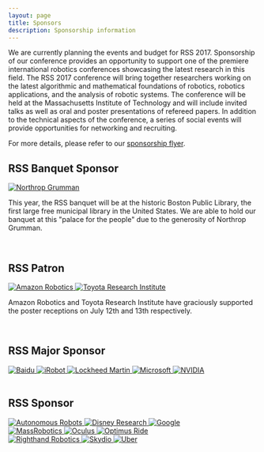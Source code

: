 ```yaml
---
layout: page
title: Sponsors
description: Sponsorship information
---
```


We are currently planning the events and budget for RSS 2017. Sponsorship of
our conference provides an opportunity to support one of the premiere
international robotics conferences showcasing the latest research in this
field. The RSS 2017 conference will bring together researchers working on the
latest algorithmic and mathematical foundations of robotics, robotics
applications, and the analysis of robotic systems. The conference will be held
at the Massachusetts Institute of Technology and will include invited talks as
well as oral and poster presentations of refereed papers. In addition to the
technical aspects of the conference, a series of social events will
provide opportunities for networking and recruiting.

For more details, please refer to our [sponsorship flyer](/docs/RSS2017_Sponsorship.pdf).

<div class="text-center" id="ss-banquet">
<h2>RSS Banquet Sponsor</h2>

<a href="http://www.northropgrumman.com/">
  <img src="{{ site.baseurl }}/images/sponsors/northropgrumman.png"
       alt="Northrop Grumman"/>
</a>

<p class="text-left">
This year, the RSS banquet will be at the historic Boston Public Library, the
first large free municipal library in the United States. We are able to hold our
banquet at this "palace for the people" due to the generosity of Northrop
Grumman.
</p>
</div>

<br/>

<div class="text-center" id="ss-patron">
<h2>RSS Patron</h2>

<a href="https://www.amazonrobotics.com/">
  <img src="{{ site.baseurl }}/images/sponsors/amazonrobotics.jpg"
       alt="Amazon Robotics"/>
</a>

<a href="http://www.tri.global/">
  <img src="{{ site.baseurl }}/images/sponsors/tri.png"
       alt="Toyota Research Institute"/>
</a>

<p class="text-left">
Amazon Robotics and Toyota Research Institute have graciously supported the
poster receptions on July 12th and 13th respectively.
</p>
</div>

<br/>

<div class="text-center" id="ss-major">
<h2>RSS Major Sponsor</h2>
<a href="http://www.baidu.com/">
  <img src="{{ site.baseurl }}/images/sponsors/baidu.png"
       alt="Baidu"/>
</a>

<a href="http://www.irobot.com/">
  <img src="{{ site.baseurl }}/images/sponsors/irobot.jpg"
       alt="iRobot" style="margin-bottom: -18px;"/>
</a>

<a href="http://www.lockheedmartin.com/">
  <img src="{{ site.baseurl }}/images/sponsors/lockheedmartin.png"
       alt="Lockheed Martin"/>
</a>

<a href="https://www.microsoft.com/">
  <img src="{{ site.baseurl }}/images/sponsors/microsoft.png"
       alt="Microsoft"/>
</a>

<a href="http://www.nvidia.com/">
  <img src="{{ site.baseurl }}/images/sponsors/nvidia.png"
       alt="NVIDIA"/>
</a>
</div>

<br/>

<div class="text-center" id="ss-sponsor">
<h2>RSS Sponsor</h2>
<a href="https://www.springer.com/engineering/control/journal/10514">
  <img src="{{ site.baseurl }}/images/sponsors/autonomousrobots.png"
       alt="Autonomous Robots"/>
</a>

<a href="https://www.disneyresearch.com/">
  <img src="{{ site.baseurl }}/images/sponsors/disneyresearch.png"
       alt="Disney Research"/>
</a>

<a href="https://www.google.com/">
  <img src="{{ site.baseurl }}/images/sponsors/google.jpg"
       alt="Google"/>
</a>

<br/>

<a href="https://www.massrobotics.org/">
  <img src="{{ site.baseurl }}/images/sponsors/massrobotics.png"
       alt="MassRobotics"/>
</a>

<a href="https://www.oculus.com/">
  <img src="{{ site.baseurl }}/images/sponsors/oculus.png"
       alt="Oculus"/>
</a>

<a href="http://optimusride.com/">
  <img src="{{ site.baseurl }}/images/sponsors/optimusride.svg"
       alt="Optimus Ride"/>
</a>

<br/>

<a href="https://www.righthandrobotics.com/">
  <img src="{{ site.baseurl }}/images/sponsors/righthandrobotics.png"
       alt="Righthand Robotics"/>
</a>

<a href="https://www.skydio.com/">
  <img src="{{ site.baseurl }}/images/sponsors/skydio.png"
       alt="Skydio"/>
</a>

<a href="https://www.uber.com/info/atg/">
  <img src="{{ site.baseurl }}/images/sponsors/uber.jpg"
       alt="Uber" style="margin-bottom: 2px;"/>
</a>
</div>

<br/><br/>
